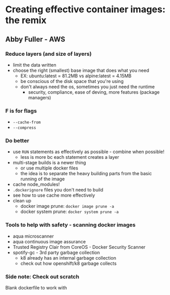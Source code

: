 # Creating effective container images: the remix
## Abby Fuller - AWS

### Reduce layers (and size of layers)
- limit the data written 
- choose the right (smallest) base image that does what you need
    + EX: ubuntu:latest = 81.2MB vs alpine:latest = 4.15MB
    + be conscious of the disk space that you're using
    + don't always need the os, sometimes you just need the runtime
        * security, compliance, ease of deving, more features (package managers)

### F is for flags
- `--cache-from`
- `--compress`

### Do better
- use `RUN` statements as effectively as possible - combine when possible!
    + less is more bc each statement creates a layer
- multi-stage builds is a newer thing
    + or use multiple docker files
    + the idea is to separate the heavy building parts from the basic running of the image
- cache node_modules!
- `.dockerignore` files you don't need to build
- see how to use cache more effectively
- clean up
    + docker image prune: `docker image prune -a`
    + docker system prune: `docker system prune -a`

### Tools to help with safety - scanning docker images
- aqua microscanner
- aqua continuous image assurance
- Trusted Registry Clair from CoreOS - Docker Security Scanner
- spotify-gc - 3rd party garbage collection
    + k8 already has an internal garbage collection
    + check out how openshift/k8 garbage collects

### Side note: Check out scratch
Blank dockerfile to work with

